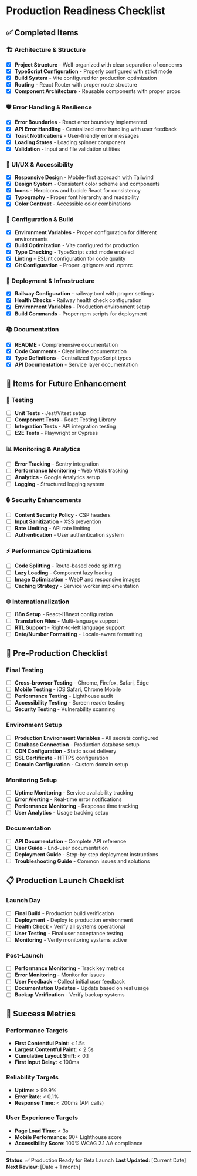 # Production Readiness Checklist

## ✅ Completed Items

### 🏗️ Architecture & Structure
- [x] **Project Structure** - Well-organized with clear separation of concerns
- [x] **TypeScript Configuration** - Properly configured with strict mode
- [x] **Build System** - Vite configured for production optimization
- [x] **Routing** - React Router with proper route structure
- [x] **Component Architecture** - Reusable components with proper props

### 🛡️ Error Handling & Resilience
- [x] **Error Boundaries** - React error boundary implemented
- [x] **API Error Handling** - Centralized error handling with user feedback
- [x] **Toast Notifications** - User-friendly error messages
- [x] **Loading States** - Loading spinner component
- [x] **Validation** - Input and file validation utilities

### 🎨 UI/UX & Accessibility
- [x] **Responsive Design** - Mobile-first approach with Tailwind
- [x] **Design System** - Consistent color scheme and components
- [x] **Icons** - Heroicons and Lucide React for consistency
- [x] **Typography** - Proper font hierarchy and readability
- [x] **Color Contrast** - Accessible color combinations

### 🔧 Configuration & Build
- [x] **Environment Variables** - Proper configuration for different environments
- [x] **Build Optimization** - Vite configured for production
- [x] **Type Checking** - TypeScript strict mode enabled
- [x] **Linting** - ESLint configuration for code quality
- [x] **Git Configuration** - Proper .gitignore and .npmrc

### 🚀 Deployment & Infrastructure
- [x] **Railway Configuration** - railway.toml with proper settings
- [x] **Health Checks** - Railway health check configuration
- [x] **Environment Variables** - Production environment setup
- [x] **Build Commands** - Proper npm scripts for deployment

### 📚 Documentation
- [x] **README** - Comprehensive documentation
- [x] **Code Comments** - Clear inline documentation
- [x] **Type Definitions** - Centralized TypeScript types
- [x] **API Documentation** - Service layer documentation

## 🔄 Items for Future Enhancement

### 🧪 Testing
- [ ] **Unit Tests** - Jest/Vitest setup
- [ ] **Component Tests** - React Testing Library
- [ ] **Integration Tests** - API integration testing
- [ ] **E2E Tests** - Playwright or Cypress

### 📊 Monitoring & Analytics
- [ ] **Error Tracking** - Sentry integration
- [ ] **Performance Monitoring** - Web Vitals tracking
- [ ] **Analytics** - Google Analytics setup
- [ ] **Logging** - Structured logging system

### 🔒 Security Enhancements
- [ ] **Content Security Policy** - CSP headers
- [ ] **Input Sanitization** - XSS prevention
- [ ] **Rate Limiting** - API rate limiting
- [ ] **Authentication** - User authentication system

### ⚡ Performance Optimizations
- [ ] **Code Splitting** - Route-based code splitting
- [ ] **Lazy Loading** - Component lazy loading
- [ ] **Image Optimization** - WebP and responsive images
- [ ] **Caching Strategy** - Service worker implementation

### 🌐 Internationalization
- [ ] **i18n Setup** - React-i18next configuration
- [ ] **Translation Files** - Multi-language support
- [ ] **RTL Support** - Right-to-left language support
- [ ] **Date/Number Formatting** - Locale-aware formatting

## 🚨 Pre-Production Checklist

### Final Testing
- [ ] **Cross-browser Testing** - Chrome, Firefox, Safari, Edge
- [ ] **Mobile Testing** - iOS Safari, Chrome Mobile
- [ ] **Performance Testing** - Lighthouse audit
- [ ] **Accessibility Testing** - Screen reader testing
- [ ] **Security Testing** - Vulnerability scanning

### Environment Setup
- [ ] **Production Environment Variables** - All secrets configured
- [ ] **Database Connection** - Production database setup
- [ ] **CDN Configuration** - Static asset delivery
- [ ] **SSL Certificate** - HTTPS configuration
- [ ] **Domain Configuration** - Custom domain setup

### Monitoring Setup
- [ ] **Uptime Monitoring** - Service availability tracking
- [ ] **Error Alerting** - Real-time error notifications
- [ ] **Performance Monitoring** - Response time tracking
- [ ] **User Analytics** - Usage tracking setup

### Documentation
- [ ] **API Documentation** - Complete API reference
- [ ] **User Guide** - End-user documentation
- [ ] **Deployment Guide** - Step-by-step deployment instructions
- [ ] **Troubleshooting Guide** - Common issues and solutions

## 📋 Production Launch Checklist

### Launch Day
- [ ] **Final Build** - Production build verification
- [ ] **Deployment** - Deploy to production environment
- [ ] **Health Check** - Verify all systems operational
- [ ] **User Testing** - Final user acceptance testing
- [ ] **Monitoring** - Verify monitoring systems active

### Post-Launch
- [ ] **Performance Monitoring** - Track key metrics
- [ ] **Error Monitoring** - Monitor for issues
- [ ] **User Feedback** - Collect initial user feedback
- [ ] **Documentation Updates** - Update based on real usage
- [ ] **Backup Verification** - Verify backup systems

## 🎯 Success Metrics

### Performance Targets
- **First Contentful Paint**: < 1.5s
- **Largest Contentful Paint**: < 2.5s
- **Cumulative Layout Shift**: < 0.1
- **First Input Delay**: < 100ms

### Reliability Targets
- **Uptime**: > 99.9%
- **Error Rate**: < 0.1%
- **Response Time**: < 200ms (API calls)

### User Experience Targets
- **Page Load Time**: < 3s
- **Mobile Performance**: 90+ Lighthouse score
- **Accessibility Score**: 100% WCAG 2.1 AA compliance

---

**Status**: ✅ Production Ready for Beta Launch
**Last Updated**: [Current Date]
**Next Review**: [Date + 1 month] 